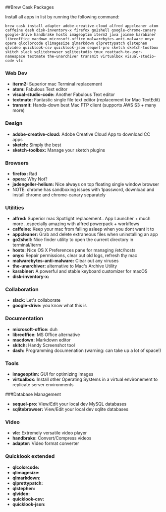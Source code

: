 ##Brew Cask Packages

Install all apps in list by running the following command:

	brew cask install adapter adobe-creative-cloud alfred appcleaner atom caffeine dash disk-inventory-x firefox go2shell google-chrome-canary google-drive handbrake hosts imageoptim iterm2 java joinme karabiner libreoffice macdown microsoft-office malwarebytes-anti-malware onyx opera qlcolorcode qlimagesize qlmarkdown qlprettypatch qlstephen qlvideo quicklook-csv quicklook-json sequel-pro sketch sketch-toolbox skitch slack sqlitebrowser sqlitestudio tmux reattach-to-user-namespace textmate the-unarchiver transmit virtualbox visual-studio-code vlc

### Web Dev

* **iterm2:** Superior mac Terminal replacement
* **atom:** Fabulous Text editor
* **visual-studio-code:** Another Fabulous Text editor
* **textmate:** Fantastic single file text editor (replacement for Mac TextEdit)
* **transmit:** Hands-down best Mac FTP client (supports AWS S3 + many more)

### Design
* **adobe-creative-cloud:** Adobe Creative Cloud App to download CC apps
* **sketch:** Simply the best
* **sketch-toolbox:** Manage your sketch plugins

### Browsers
* **firefox:** Rad
* **opera:** Why Not?
* **jadengeller-helium:** Nice always on top floating single window browser
* NOTE: chrome has sandboxing issues with 1password, download and install chrome and chrome-canary separately

### Utilities
* **alfred:** Superior mac Spotlight replacement.. App Launcher + much more ..especially amazing with alfred powerpack + workflows
* **caffeine:** Keep your mac from falling asleep when you dont want it to
* **appcleaner:** Grab and delete extraneous files when uninstalling an app
* **go2shell:** Nice finder utility to open the current directory in terminal/iterm
* **hosts:** Nice OS X Preferences pane for managing /etc/hosts
* **onyx:** Repair permissions, clear out old logs, refresh thy mac
* **malwarebytes-anti-malware:** Clear out any viruses
* **the-unarchiver:** alternative to Mac's Archive Utility
* **karabiner:** A powerful and stable keyboard customizer for macOS
* **disk-inventory-x:** 

### Collaboration
* **slack:** Let's collaborate
* **google-drive:** you know what this is

### Documentation
* **microsoft-office:** duh
* **libreoffice:** MS Office alternative
* **macdown:** Markdown editor
* **skitch:** Handy Screenshot tool
* **dash:** Programming documenation (warning: can take up a lot of space!)

### Tools
* **imageoptim:** GUI for optimizing images
* **virtualbox:** Install other Operating Systems in a virtual environement to replicate server environments 

###Database Management
* **sequel-pro:** View/Edit your local dev MySQL databases
* **sqlitebrowser:** View/Edit your local dev sqlite databases

### Video
* **vlc:** Extremely versatile video player 
* **handbrake:** Convert/Compress videos
* **adapter:** Video format converter

### Quicklook extended
* **qlcolorcode:** 
* **qlimagesize:** 
* **qlmarkdown:** 
* **qlprettypatch:** 
* **qlstephen:** 
* **qlvideo:** 
* **quicklook-csv:** 
* **quicklook-json:** 




